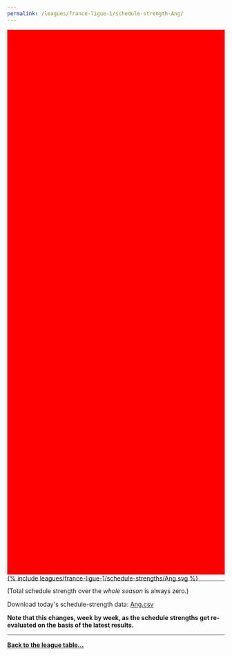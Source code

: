 ```yaml
---
permalink: /leagues/france-ligue-1/schedule-strength-Ang/
---
```


<style>
.svg-wrap {
    background-color:red;
    height:0;
    padding-top:250%; /* 350px/550px */
    position: relative;
}

svg {
    background-color: white;
    height: 100%;
    display:block;
    width: 100%;
    position: absolute;
    top:0;
    left:0;
}
</style>


<div class="svg-wrap">
{% include leagues/france-ligue-1/schedule-strengths/Ang.svg %}
</div>

-----

(Total schedule strength over the *whole season* is always zero.)


Download today's schedule-strength data: [Ang.csv](/assets/leagues/france-ligue-1/2021/schedule-strengths/Ang.csv)

**Note that this changes, week by week, as the schedule strengths get re-evaluated on the
basis of the latest results.**

-----

[**Back to the league table...**](/leagues/france-ligue-1)


